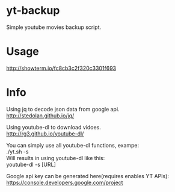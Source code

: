# yt-backup
Simple youtube movies backup script.

# Usage
http://showterm.io/fc8cb3c2f320c3301f693

# Info
Using jq to decode json data from google api.  
http://stedolan.github.io/jq/  
  
Using youtube-dl to download vidoes.  
http://rg3.github.io/youtube-dl/  
  
You can simply use all youtube-dl functions, exampe:  
./yt.sh -s  
Will results in using youtube-dl like this:  
youtube-dl -s [URL]  
  
Google api key can be generated here(requires enables YT APIs):  
https://console.developers.google.com/project  
